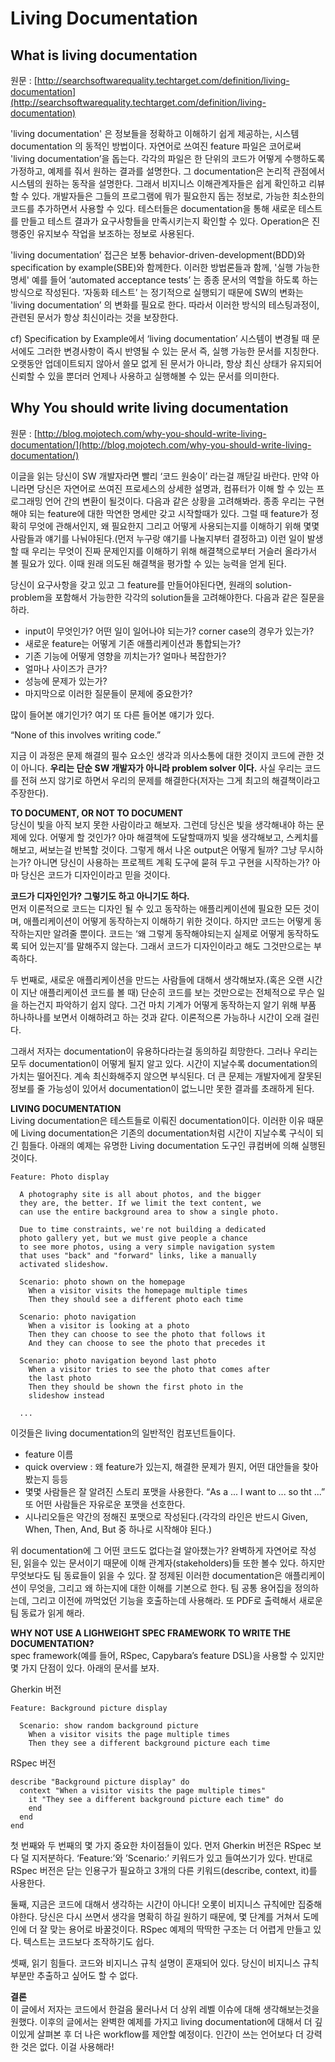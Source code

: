 # Living Documentation

## What is living documentation

원문 : [http://searchsoftwarequality.techtarget.com/definition/living-documentation](http://searchsoftwarequality.techtarget.com/definition/living-documentation)

'living documentation' 은 정보들을 정확하고 이해하기 쉽게 제공하는, 시스템 documentation 의 동적인 방법이다. 자연어로 쓰여진 feature 파일은 코어로써 'living documentation’을 돕는다. 각각의 파일은 한 단위의 코드가 어떻게 수행하도록 가정하고, 예제를 줘서 원하는 결과를 설명한다. 그 documentation은 논리적 관점에서 시스템의 원하는 동작을 설명한다. 그래서 비지니스 이해관계자들은 쉽게 확인하고 리뷰할 수 있다. 개발자들은 그들의 프로그램에 뭐가 필요한지 돕는 정보로, 가능한 최소한의 코드를 추가하면서 사용할 수 있다. 테스터들은 documentation을 통해 새로운 테스트를 만들고 테스트 결과가 요구사항들을 만족시키는지 확인할 수 있다. Operation은 진행중인 유지보수 작업을 보조하는 정보로 사용된다.

'living documentation’ 접근은 보통 behavior-driven-development\(BDD\)와 specification by example\(SBE\)와 함께한다. 이러한 방법론들과 함께, '실행 가능한 명세' 예를 들어 ‘automated acceptance tests’ 는 종종 문서의 역할을 하도록 하는 방식으로 작성된다. ‘자동화 테스트’ 는 정기적으로 실행되기 때문에 SW의 변화는 'living documentation’ 의 변화를 필요로 한다. 따라서 이러한 방식의 테스팅과정이, 관련된 문서가 항상 최신이라는 것을 보장한다.

cf\) Specification by Example에서 ‘living documentation’ 시스템이 변경될 때 문서에도 그러한 변경사항이 즉시 반영될 수 있는 문서 즉, 실행 가능한 문서를 지칭한다. 오랫동안 업데이트되지 않아서 쓸모 없게 된 문서가 아니라, 항상 최신 상태가 유지되어 신뢰할 수 있을 뿐더러 언제나 사용하고 실행해볼 수 있는 문서를 의미한다.

## Why You should write living documentation

원문 : [http://blog.mojotech.com/why-you-should-write-living-documentation/](http://blog.mojotech.com/why-you-should-write-living-documentation/)

이글을 읽는 당신이 SW 개발자라면 빨리 ‘코드 원숭이’ 라는걸 깨닫길 바란다. 만약 아니라면 당신은 자연어로 쓰여진 프로세스의 상세한 설명과, 컴퓨터가 이해 할 수 있는 프로그래밍 언어 간의 변환이 될것이다. 다음과 같은 상황을 고려해봐라. 종종 우리는 구현해야 되는 feature에 대한 막연한 명세만 갖고 시작할때가 있다. 그럴 때 feature가 정확히 무엇에 관해서인지, 왜 필요한지 그리고 어떻게 사용되는지를 이해하기 위해 몇몇 사람들과 얘기를 나눠야된다.\(먼저 누구랑 얘기를 나눌지부터 결정하고\) 이런 일이 발생할 때 우리는 무엇이 진짜 문제인지를 이해하기 위해 해결책으로부터 거슬러 올라가서 볼 필요가 있다. 이때 원래 의도된 해결책을 평가할 수 있는 능력을 얻게 된다.

당신이 요구사항을 갖고 있고 그 feature를 만들어야된다면, 원래의 solution-problem을 포함해서 가능한한 각각의 solution들을 고려해야한다. 다음과 같은 질문을 하라.

* input이 무엇인가? 어떤 일이 일어나야 되는가? corner case의 경우가 있는가?
* 새로운 feature는 어떻게 기존 애플리케이션과 통합되는가?
* 기존 기능에 어떻게 영향을 끼치는가? 얼마나 복잡한가? 
* 얼마나 사이즈가 큰가?
* 성능에 문제가 있는가?
* 마지막으로 이러한 질문들이 문제에 중요한가?

많이 들어본 얘기인가? 여기 또 다른 들어본 얘기가 있다.

“None of this involves writing code.”

지금 이 과정은 문제 해결의 필수 요소인 생각과 의사소통에 대한 것이지 코드에 관한 것이 아니다. **우리는 단순 SW 개발자가 아니라 problem solver 이다.** 사실 우리는 코드를 전혀 쓰지 않기로 하면서 우리의 문제를 해결한다\(저자는 그게 최고의 해결책이라고 주장한다\).

**TO DOCUMENT, OR NOT TO DOCUMENT**  
 당신이 빛을 아직 보지 못한 사람이라고 해보자. 그런데 당신은 빛을 생각해내야 하는 문제에 있다. 어떻게 할 것인가? 아마 해결책에 도달할때까지 빛을 생각해보고, 스케치를 해보고, 써보는걸 반복할 것이다. 그렇게 해서 나온 output은 어떻게 될까? 그냥 무시하는가? 아니면 당신이 사용하는 프로젝트 계획 도구에 묻혀 두고 구현을 시작하는가? 아마 당신은 코드가 디자인이라고 믿을 것이다.

**코드가 디자인인가? 그렇기도 하고 아니기도 하다.**  
 먼저 이론적으로 코드는 디자인 될 수 있고 동작하는 애플리케이션에 필요한 모든 것이며, 애플리케이션이 어떻게 동작하는지 이해하기 위한 것이다. 하지만 코드는 어떻게 동작하는지만 알려줄 뿐이다. 코드는 ‘왜 그렇게 동작해야되는지 실제로 어떻게 동작하도록 되어 있는지’를 말해주지 않는다. 그래서 코드가 디자인이라고 해도 그것만으로는 부족하다.

두 번째로, 새로운 애플리케이션을 만드는 사람들에 대해서 생각해보자.\(혹은 오랜 시간이 지난 애플리케이션 코드를 볼 때\) 단순히 코드를 보는 것만으로는 전체적으로 무슨 일을 하는건지 파악하기 쉽지 않다. 그건 마치 기계가 어떻게 동작하는지 알기 위해 부품 하나하나를 보면서 이해하려고 하는 것과 같다. 이론적으론 가능하나 시간이 오래 걸린다.

그래서 저자는 documentation이 유용하다라는걸 동의하길 희망한다. 그러나 우리는 모두 documentation이 어떻게 될지 알고 있다. 시간이 지날수록 documentation의 가치는 떨어진다. 계속 최신화해주지 않으면 부식된다. 더 큰 문제는 개발자에게 잘못된 정보를 줄 가능성이 있어서 documentation이 없느니만 못한 결과를 초래하게 된다.

**LIVING DOCUMENTATION**  
 Living documentation은 테스트들로 이뤄진 documentation이다. 이러한 이유 때문에 Living documentation은 기존의 documentation처럼 시간이 지날수록 구식이 되긴 힘들다. 아래의 예제는 유명한 Living documentation 도구인 큐컴버에 의해 실행된 것이다.

```text
Feature: Photo display

  A photography site is all about photos, and the bigger 
  they are, the better. If we limit the text content, we 
  can use the entire background area to show a single photo.

  Due to time constraints, we're not building a dedicated 
  photo gallery yet, but we must give people a chance 
  to see more photos, using a very simple navigation system 
  that uses "back" and "forward" links, like a manually 
  activated slideshow.

  Scenario: photo shown on the homepage
    When a visitor visits the homepage multiple times
    Then they should see a different photo each time

  Scenario: photo navigation
    When a visitor is looking at a photo
    Then they can choose to see the photo that follows it
    And they can choose to see the photo that precedes it

  Scenario: photo navigation beyond last photo
    When a visitor tries to see the photo that comes after 
    the last photo
    Then they should be shown the first photo in the 
    slideshow instead

  ...
```

이것들은 living documentation의 일반적인 컴포넌트들이다.

* feature 이름 
* quick overview : 왜 feature가 있는지, 해결한 문제가 뭔지, 어떤 대안들을 찾아봤는지 등등 
* 몇몇 사람들은 잘 알려진 스토리 포맷을 사용한다. “As a ... I want to ... so tht ...” 또 어떤 사람들은 자유로운 포맷을 선호한다. 
* 시나리오들은 약간의 정해진 포맷으로 작성된다.\(각각의 라인은 반드시 Given, When, Then, And, But 중 하나로 시작해야 된다.\)

위 documentation에 그 어떤 코드도 없다는걸 알아챘는가? 완벽하게 자연어로 작성된, 읽을수 있는 문서이기 때문에 이해 관계자\(stakeholders\)들 또한 볼수 있다. 하지만 무엇보다도 팀 동료들이 읽을 수 있다. 잘 정제된 이러한 documentation은 애플리케이션이 무엇을, 그리고 왜 하는지에 대한 이해를 기본으로 한다. 팀 공통 용어집을 정의하는데, 그리고 이전에 까먹었던 기능을 호출하는데 사용해라. 또 PDF로 출력해서 새로운 팀 동료가 읽게 해라.

**WHY NOT USE A LIGHWEIGHT SPEC FRAMEWORK TO WRITE THE DOCUMENTATION?**  
 spec framework\(예를 들어, RSpec, Capybara’s feature DSL\)을 사용할 수 있지만 몇 가지 단점이 있다. 아래의 문서를 보자.

Gherkin 버전

```text
Feature: Background picture display

  Scenario: show random background picture
    When a visitor visits the page multiple times
    Then they see a different background picture each time
```

RSpec 버전

```text
describe "Background picture display" do
  context "When a visitor visits the page multiple times"
    it "They see a different background picture each time" do
    end
  end
end
```

첫 번째와 두 번째의 몇 가지 중요한 차이점들이 있다. 먼저 Gherkin 버전은 RSpec 보다 덜 지저분하다. ‘Feature:’와 ’Scenario:’ 키워드가 있고 들여쓰기가 있다. 반대로 RSpec 버전은 닫는 인용구가 필요하고 3개의 다른 키워드\(describe, context, it\)를 사용한다.

둘째, 지금은 코드에 대해서 생각하는 시간이 아니다! 오롯이 비지니스 규칙에만 집중해야한다. 당신은 다시 쓰면서 생각을 명확히 하길 원하기 때문에, 몇 단계를 거쳐서 도메인에 더 잘 맞는 용어로 바꿀것이다. RSpec 예제의 딱딱한 구조는 더 어렵게 만들고 있다. 텍스트는 코드보다 조작하기도 쉽다.

셋째, 읽기 힘들다. 코드와 비지니스 규칙 설명이 혼재되어 있다. 당신이 비지니스 규칙 부분만 추출하고 싶어도 할 수 없다.

**결론**  
 이 글에서 저자는 코드에서 한걸음 물러나서 더 상위 레벨 이슈에 대해 생각해보는것을 원했다. 이후의 글에서는 완벽한 예제를 가지고 living documentation에 대해서 더 깊이있게 살펴본 후 더 나은 workflow를 제안할 예정이다. 인간이 쓰는 언어보다 더 강력한 것은 없다. 이걸 사용해라!

